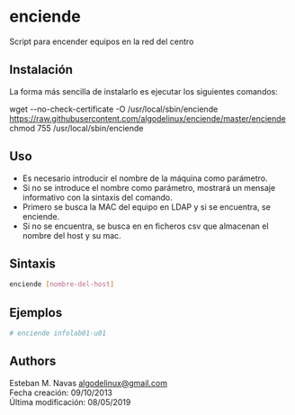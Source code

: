 enciende
========

Script para encender equipos en la red del centro   
      
   
Instalación
-----------

La forma más sencilla de instalarlo es ejecutar los siguientes comandos:

   wget --no-check-certificate -O /usr/local/sbin/enciende https://raw.githubusercontent.com/algodelinux/enciende/master/enciende  
   chmod 755 /usr/local/sbin/enciende  
   
   
Uso
---

* Es necesario introducir el nombre de la máquina como parámetro.   
* Si no se introduce el nombre como parámetro, mostrará un mensaje informativo con la sintaxis del comando.   
* Primero se busca la MAC del equipo en LDAP y si se encuentra, se enciende.   
* Si no se encuentra, se busca en en ficheros csv que almacenan el nombre del host y su mac.   
  
   
Sintaxis
--------

```bash
enciende [nombre-del-host]
```
   
   
Ejemplos
--------

```bash
# enciende infolab01-u01
```
   
   
Authors
-------

Esteban M. Navas <algodelinux@gmail.com>   
Fecha creación:      09/10/2013   
Última modificación: 08/05/2019   
